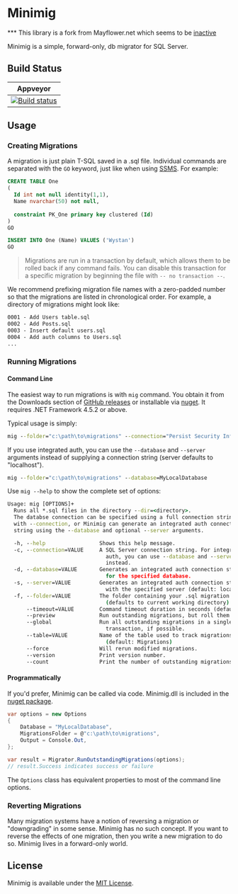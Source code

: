 # Minimig

*** This library is a fork from Mayflower.net which seems to be [inactive](https://github.com/bretcope/Mayflower.NET)

Minimig is a simple, forward-only, db migrator for SQL Server.

## Build Status

| Appveyor  |
| :---:     |
| [![Build status][build-img]][build] |

## Usage

### Creating Migrations

A migration is just plain T-SQL saved in a .sql file. Individual commands are separated with the `GO` keyword, just like when using [SSMS](https://msdn.microsoft.com/en-us/library/mt238290.aspx). For example:

```sql
CREATE TABLE One
(
  Id int not null identity(1,1),
  Name nvarchar(50) not null,
  
  constraint PK_One primary key clustered (Id)
)
GO

INSERT INTO One (Name) VALUES ('Wystan')
GO
```

> Migrations are run in a transaction by default, which allows them to be rolled back if any command fails. You can disable this transaction for a specific migration by beginning the file with `-- no transaction --`.

We recommend prefixing migration file names with a zero-padded number so that the migrations are listed in chronological order. For example, a directory of migrations might look like:

``` cmd
0001 - Add Users table.sql
0002 - Add Posts.sql
0003 - Insert default users.sql
0004 - Add auth columns to Users.sql
...
```

### Running Migrations

#### Command Line

The easiest way to run migrations is with `mig` command. You obtain it from the Downloads section of [GitHub releases](https://github.com/jaxelr/Minimig/releases) or installable via [nuget](https://www.nuget.org/packages/Minimig/). It requires .NET Framework 4.5.2 or above.

Typical usage is simply:

``` cmd
mig --folder="c:\path\to\migrations" --connection="Persist Security Info=False;Integrated Security=true;Initial Catalog=MyDatabase;server=localhost"
```

If you use integrated auth, you can use the `--database` and `--server` arguments instead of supplying a connection string (server defaults to "localhost").

``` cmd
mig --folder="c:\path\to\migrations" --database=MyLocalDatabase
```

Use `mig --help` to show the complete set of options:

``` cmd
Usage: mig [OPTIONS]+
  Runs all *.sql files in the directory --dir=<directory>.
  The databse connection can be specified using a full connection string
  with --connection, or Minimig can generate an integrated auth connection
  string using the --database and optional --server arguments.

  -h, --help                 Shows this help message.
  -c, --connection=VALUE     A SQL Server connection string. For integrated
                               auth, you can use --database and --server
                               instead.
  -d, --database=VALUE       Generates an integrated auth connection string
                               for the specified database.
  -s, --server=VALUE         Generates an integrated auth connection string
                               with the specified server (default: localhost).
  -f, --folder=VALUE         The folder containing your .sql migration files
                               (defaults to current working directory).
      --timeout=VALUE        Command timeout duration in seconds (default: 30)
      --preview              Run outstanding migrations, but roll them back.
      --global               Run all outstanding migrations in a single
                               transaction, if possible.
      --table=VALUE          Name of the table used to track migrations
                               (default: Migrations)
      --force                Will rerun modified migrations.
      --version              Print version number.
      --count                Print the number of outstanding migrations.
```

#### Programmatically

If you'd prefer, Minimig can be called via code. Minimig.dll is included in the [nuget package](https://www.nuget.org/packages/Minimig/).

```csharp
var options = new Options
{
    Database = "MyLocalDatabase",
    MigrationsFolder = @"c:\path\to\migrations",
    Output = Console.Out,
};

var result = Migrator.RunOutstandingMigrations(options);
// result.Success indicates success or failure
```

The `Options` class has equivalent properties to most of the command line options.

### Reverting Migrations

Many migration systems have a notion of reversing a migration or "downgrading" in some sense. Minimig has no such concept. If you want to reverse the effects of one migration, then you write a new migration to do so. Minimig lives in a forward-only world.

## License

Minimig is available under the [MIT License](https://github.com/Jaxelr/Minimig/blob/master/LICENSE).

[build-img]: https://ci.appveyor.com/api/projects/status/v0tvqedqw4nuwpk4/branch/master?svg=true
[build]: https://ci.appveyor.com/project/Jaxelr/minimig/branch/master
